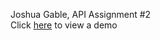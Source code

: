 Joshua Gable, API Assignment #2
<br>
Click [here](https://jgable01.github.io/geoLocation) to view a demo
